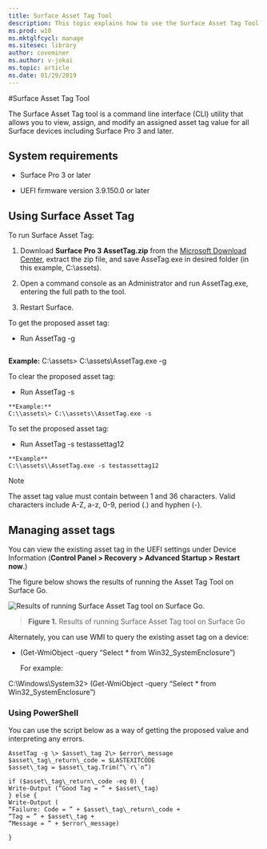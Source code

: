 ```yaml
---
title: Surface Asset Tag Tool
description: This topic explains how to use the Surface Asset Tag Tool.
ms.prod: w10
ms.mktglfcycl: manage
ms.sitesec: library
author: coveminer
ms.author: v-jokai
ms.topic: article
ms.date: 01/29/2019
---
```


#Surface Asset Tag Tool

The Surface Asset Tag tool is a command line interface (CLI) utility
that allows you to view, assign, and modify an assigned asset tag value
for all Surface devices including Surface Pro 3 and later.

## System requirements

  - Surface Pro 3 or later

  - UEFI firmware version 3.9.150.0 or later

## Using Surface Asset Tag 

To run Surface Asset Tag:

1.  Download **Surface Pro 3 AssetTag.zip** from the [Microsoft Download
    Center](http://www.microsoft.com/en-us/download/details.aspx?id=44076),
    extract the zip file, and save AsseTag.exe in desired folder (in
    this example, C:\\assets).

2.  Open a command console as an Administrator and run AssetTag.exe,
    entering the full path to the tool.

3.  Restart Surface.

To get the proposed asset tag:

  - Run AssetTag -g 
    ```
   **Example:**
    C:\\assets\> C:\\assets\\AssetTag.exe -g
   
To clear the proposed asset tag:

  - Run AssetTag -s
   ```
   **Example:**  
 C:\\assets\> C:\\assets\\AssetTag.exe -s
  ```
 
To set the proposed asset tag:

  - Run AssetTag -s testassettag12
```
**Example** 
C:\\assets\\AssetTag.exe -s testassettag12
```

>[!NOTE]
>The asset tag value must contain between 1 and 36 characters.
Valid characters include A-Z, a-z, 0-9, period (.) and hyphen (-).


## Managing asset tags

You can view the existing asset tag in the UEFI settings under Device
Information (**Control Panel \> Recovery \> Advanced Startup \> Restart
now**.)

The figure below shows the results of running the Asset Tag Tool on
Surface Go.

![Results of running Surface Asset Tag tool on Surface Go.
](media/image1.png)

> **Figure 1.** Results of running Surface Asset Tag tool on Surface Go

Alternately, you can use WMI to query the existing asset tag on a
device:

  - (Get-WmiObject -query “Select \* from Win32\_SystemEnclosure”)
    
    For example:

C:\\Windows\\System32\> (Get-WmiObject -query “Select \* from
Win32\_SystemEnclosure”)

### Using PowerShell

You can use the script below as a way of getting the proposed value and
interpreting any errors.

 ```
AssetTag -g \> $asset\_tag 2\> $error\_message  
$asset\_tag\_return\_code = $LASTEXITCODE  
$asset\_tag = $asset\_tag.Trim(“\`r\`n”)

if ($asset\_tag\_return\_code -eq 0) {  
Write-Output (“Good Tag = ” + $asset\_tag)  
} else {  
Write-Output (  
“Failure: Code = ” + $asset\_tag\_return\_code +  
“Tag = ” + $asset\_tag +  
“Message = ” + $error\_message)

}
 ```
